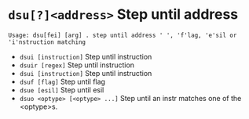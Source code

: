 <!-- TITLE: dsu -->

#  `dsu[?]<address>` Step until address


```
Usage: dsu[fei] [arg] . step until address ' ', 'f'lag, 'e'sil or 'i'nstruction matching
```


- `dsui [instruction]` Step until instruction
- `dsuir [regex]` Step until instruction
- `dsui [instruction]` Step until instruction
- `dsuf [flag]` Step until flag
- `dsue [esil]` Step until esil
- `dsuo <optype> [<optype> ...]` Step until an instr matches one of the \<optype\>s.

<p hidden>dsui dsuir dsuf dsue dsuo</p>